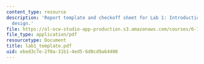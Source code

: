 ```yaml
---
content_type: resource
description: 'Report template and checkoff sheet for Lab 1: Introduction to digital
  design.'
file: https://ol-ocw-studio-app-production.s3.amazonaws.com/courses/6-111-introductory-digital-systems-laboratory-spring-2006/ebed3c7e2f0a31b14ed56d0cd9a64400_lab1_template.pdf
file_type: application/pdf
resourcetype: Document
title: lab1_template.pdf
uid: ebed3c7e-2f0a-31b1-4ed5-6d0cd9a64400
---
```


